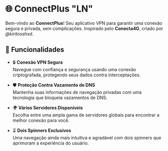 # 🌐 ConnectPlus "LN"

Bem-vindo ao **ConnectPlus**! Seu aplicativo VPN para garantir uma conexão segura e privada, sem complicações. 
Inspirado pelo **Conecta4G**, criado por *@kiritosshxd*.

## 🚀 Funcionalidades

- 🔒 **Conexão VPN Segura**  
  Navegue com confiança e segurança usando uma conexão criptografada, protegendo seus dados contra interceptações.

- 🛡️ **Proteção Contra Vazamento de DNS**  
  Mantenha suas informações de navegação privadas com uma tecnologia que bloqueia vazamentos de DNS.

- 🌍 **Vários Servidores Disponíveis**  
  Escolha entre uma ampla gama de servidores globais para encontrar a melhor conexão para você.

- ⏳ **Dois Spinners Exclusivos**  
  Uma navegação ainda mais intuitiva e agradável com dois spinners que aprimoram a experiência do usuário.
